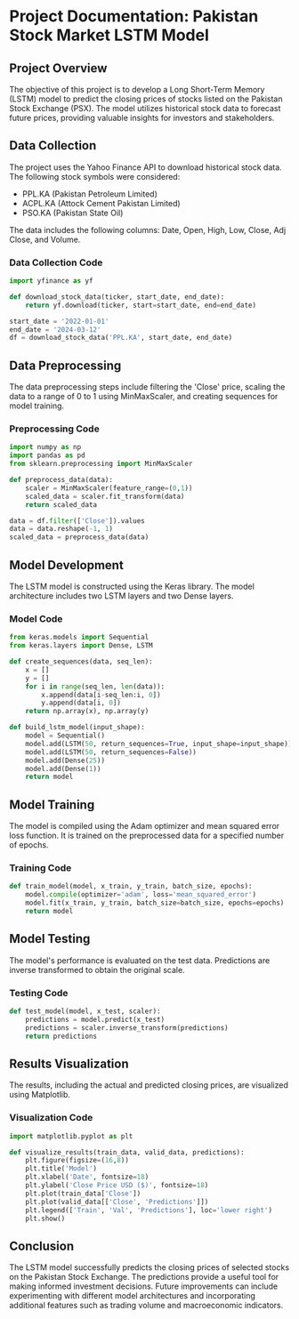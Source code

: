 # Project Documentation: Pakistan Stock Market LSTM Model


## Project Overview
The objective of this project is to develop a Long Short-Term Memory (LSTM) model to predict the closing prices of stocks listed on the Pakistan Stock Exchange (PSX). The model utilizes historical stock data to forecast future prices, providing valuable insights for investors and stakeholders.

## Data Collection
The project uses the Yahoo Finance API to download historical stock data. The following stock symbols were considered:
- PPL.KA (Pakistan Petroleum Limited)
- ACPL.KA (Attock Cement Pakistan Limited)
- PSO.KA (Pakistan State Oil)

The data includes the following columns: Date, Open, High, Low, Close, Adj Close, and Volume.

### Data Collection Code
```python
import yfinance as yf

def download_stock_data(ticker, start_date, end_date):
    return yf.download(ticker, start=start_date, end=end_date)

start_date = '2022-01-01'
end_date = '2024-03-12'
df = download_stock_data('PPL.KA', start_date, end_date)
```

## Data Preprocessing
The data preprocessing steps include filtering the 'Close' price, scaling the data to a range of 0 to 1 using MinMaxScaler, and creating sequences for model training.

### Preprocessing Code
```python
import numpy as np
import pandas as pd
from sklearn.preprocessing import MinMaxScaler

def preprocess_data(data):
    scaler = MinMaxScaler(feature_range=(0,1))
    scaled_data = scaler.fit_transform(data)
    return scaled_data

data = df.filter(['Close']).values
data = data.reshape(-1, 1)
scaled_data = preprocess_data(data)
```

## Model Development
The LSTM model is constructed using the Keras library. The model architecture includes two LSTM layers and two Dense layers.

### Model Code
```python
from keras.models import Sequential
from keras.layers import Dense, LSTM

def create_sequences(data, seq_len):
    x = []
    y = []
    for i in range(seq_len, len(data)):
        x.append(data[i-seq_len:i, 0])
        y.append(data[i, 0])
    return np.array(x), np.array(y)

def build_lstm_model(input_shape):
    model = Sequential()
    model.add(LSTM(50, return_sequences=True, input_shape=input_shape))
    model.add(LSTM(50, return_sequences=False))
    model.add(Dense(25))
    model.add(Dense(1))
    return model
```

## Model Training
The model is compiled using the Adam optimizer and mean squared error loss function. It is trained on the preprocessed data for a specified number of epochs.

### Training Code
```python
def train_model(model, x_train, y_train, batch_size, epochs):
    model.compile(optimizer='adam', loss='mean_squared_error')
    model.fit(x_train, y_train, batch_size=batch_size, epochs=epochs)
    return model
```

## Model Testing
The model's performance is evaluated on the test data. Predictions are inverse transformed to obtain the original scale.

### Testing Code
```python
def test_model(model, x_test, scaler):
    predictions = model.predict(x_test)
    predictions = scaler.inverse_transform(predictions)
    return predictions
```

## Results Visualization
The results, including the actual and predicted closing prices, are visualized using Matplotlib.

### Visualization Code
```python
import matplotlib.pyplot as plt

def visualize_results(train_data, valid_data, predictions):
    plt.figure(figsize=(16,8))
    plt.title('Model')
    plt.xlabel('Date', fontsize=18)
    plt.ylabel('Close Price USD ($)', fontsize=18)
    plt.plot(train_data['Close'])
    plt.plot(valid_data[['Close', 'Predictions']])
    plt.legend(['Train', 'Val', 'Predictions'], loc='lower right')
    plt.show()
```

## Conclusion
The LSTM model successfully predicts the closing prices of selected stocks on the Pakistan Stock Exchange. The predictions provide a useful tool for making informed investment decisions. Future improvements can include experimenting with different model architectures and incorporating additional features such as trading volume and macroeconomic indicators.
